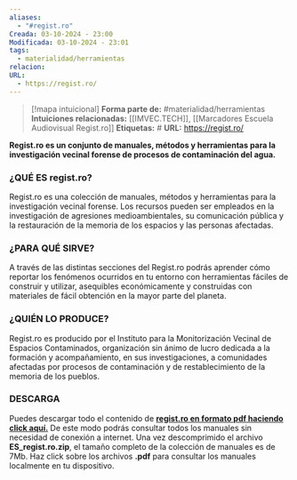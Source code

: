 ```yaml
---
aliases:
  - "#regist.ro"
Creada: 03-10-2024 - 23:00
Modificada: 03-10-2024 - 23:01
tags:
  - materialidad/herramientas
relacion: 
URL:
  - https://regist.ro/
---
```

 
> [!mapa intuicional]
> **Forma parte de:** #materialidad/herramientas 
> **Intuiciones relacionadas:** [[IMVEC.TECH]], [[Marcadores Escuela Audiovisual Regist.ro]]
> **Etiquetas:** #
> **URL:** https://regist.ro/



**Regist.ro es un conjunto de manuales, métodos y herramientas para la investigación vecinal forense de procesos de contaminación del agua.**

### ¿QUÉ ES regist.ro?

Regist.ro es una colección de manuales, métodos y herramientas para la investigación vecinal forense. Los recursos pueden ser empleados en la investigación de agresiones medioambientales, su comunicación pública y la restauración de la memoria de los espacios y las personas afectadas.  
  

### ¿PARA QUÉ SIRVE?

A través de las distintas secciones del Regist.ro podrás aprender cómo reportar los fenómenos ocurridos en tu entorno con herramientas fáciles de construir y utilizar, asequibles económicamente y construidas con materiales de fácil obtención en la mayor parte del planeta.  
  

### ¿QUIÉN LO PRODUCE?

Regist.ro es producido por el Instituto para la Monitorización Vecinal de Espacios Contaminados, organización sin ánimo de lucro dedicada a la formación y acompañamiento, en sus investigaciones, a comunidades afectadas por procesos de contaminación y de restablecimiento de la memoria de los pueblos.  
  

### DESCARGA

Puedes descargar todo el contenido de **[regist.ro en formato pdf haciendo click aquí.](https://regist.ro/descargas/ES_regist.ro.zip)** De este modo podrás consultar todos los manuales sin necesidad de conexión a internet. Una vez descomprimido el archivo **ES_regist.ro.zip**, el tamaño completo de la colección de manuales es de 7Mb. Haz click sobre los archivos **.pdf** para consultar los manuales localmente en tu dispositivo.
